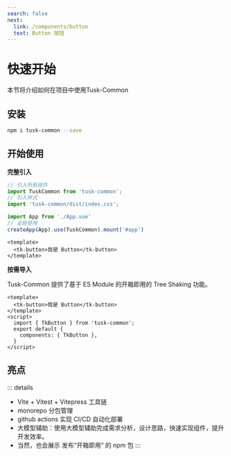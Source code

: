```yaml
---
search: false
next:
  link: /components/button
  text: Button 按钮
---
```

# 快速开始
本节将介绍如何在项目中使用Tusk-Common

## 安装


```bash
npm i tusk-common --save
```

## 开始使用

**完整引入**


```js
// 引入所有组件
import TuskCommon from 'tusk-common';
// 引入样式
import 'tusk-common/dist/index.css';

import App from './App.vue'
// 全局使用
createApp(App).use(TuskCommon).mount('#app')
```

```vue
<template>
  <tk-button>我是 Button</tk-button>
</template>
```

**按需导入**

Tusk-Common 提供了基于 ES Module 的开箱即用的 Tree Shaking 功能。


```vue
<template>
  <tk-button>我是 Button</tk-button>
</template>
<script>
  import { TkButton } from 'tusk-common';
  export default {
    components: { TkButton },
  }
</script>
```

## 亮点

::: details
- Vite + Vitest + Vitepress 工具链
- monorepo 分包管理
- github actions 实现 CI/CD 自动化部署
- 大模型辅助：使用大模型辅助完成需求分析，设计思路，快速实现组件，提升开发效率。
- 当然，也会展示 发布“开箱即用” 的 npm 包
:::

<!-- * 亮点1 🔥：“稀有”，目前上市面没有类似的高级课程，由浅入深的高仿 Element-Plus 完成组件库开发的全流程。
* 亮点2 💧: “专业”，传授大厂前端项目架构设计思想/开发模式/代码规范/流程，不搞小作坊式代码。
* 亮点3 ⛑️: “全”，精选十几个组件，可以涵盖大部分的主流组件的设计思想以及原理，知识覆盖面全。
* 亮点4 📚：“新”，使用目前2023年 Vue3 周边最新 ，最全技术：Vue3.2 + Typescript4， Vite，Vitest， Vitepress，Vue-test-utils2，Rollup, Postcss 一网打尽。
* 亮点5 🎉：“难”，难度逐渐上升，高薪必备敲门砖，包括：Message - Select - Form 这种高难度高复杂组件。
* 亮点6 🌹：单元测试，被常年忽略但是非常重要的内容，简历加分项，使用最新的 Vitest，Vue-test-utils2 完成单元测试。
* 亮点7 📚:  文档生成工具，组件库打包和发布以及其他周边流程应有尽有，提供一揽子解决方案。
* 亮点8 📦: 长期维护以及更新，会根据同学的反馈每年更新几个高频组件。 -->